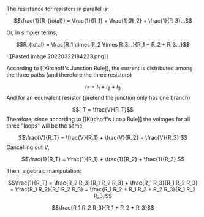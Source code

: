 The resistance for resistors in parallel is:

$$\frac{1}{R_{total}} = \frac{1}{R_1} + \frac{1}{R_2} + \frac{1}{R_3}...$$

Or, in simpler terms,

$$R_{total} = \frac{R_1 \times R_2 \times R_3...}{R_1 + R_2 + R_3...}$$

![[Pasted image 20220322184223.png]]

According to [[Kirchoff's Junction Rule]], the current is distributed among the three paths (and therefore the three resistors)

$$I_T = I_1 + I_2 + I_3$$
And for an equivalent resistor (pretend the junction only has one branch)

$$I_T = \frac{V}{R_T}$$
Therefore, since according to [[Kirchoff's Loop Rule]] the voltages for all three "loops" will be the same,

$$\frac{V}{R_T} = \frac{V}{R_1}  + \frac{V}{R_2} + \frac{V}{R_3} $$
Cancelling out $V$,

$$\frac{1}{R_T} = \frac{1}{R_1}  + \frac{1}{R_2} + \frac{1}{R_3} $$

Then, algebraic manipulation:

$$\frac{1}{R_T} = \frac{R_2 R_3}{R_1 R_2 R_3}  + \frac{R_1 R_3}{R_1 R_2 R_3} + \frac{R_1 R_2}{R_1 R_2 R_3}  = \frac{R_1 R_2 + R_1 R_3 + R_2 R_3}{R_1 R_2 R_3}$$

$$\frac{R_1 R_2 R_3}{R_1 + R_2 + R_3}$$